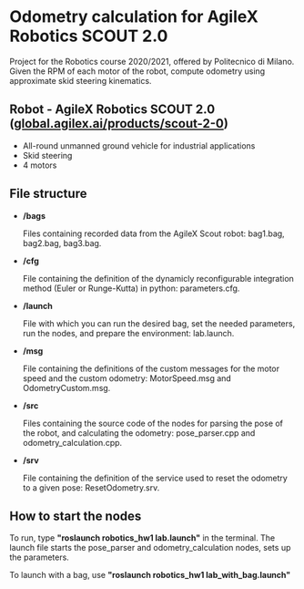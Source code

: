 # Odometry calculation for AgileX Robotics SCOUT 2.0
Project for the Robotics course 2020/2021, offered by Politecnico di Milano.
Given the RPM of each motor of the robot, compute odometry using approximate skid steering kinematics.


Robot - AgileX Robotics SCOUT 2.0 ([global.agilex.ai/products/scout-2-0](https://global.agilex.ai/products/scout-2-0))
---
* All-round unmanned ground vehicle for industrial applications
* Skid steering
* 4 motors

File structure
---
* **/bags**

   Files containing recorded data from the AgileX Scout robot: bag1.bag, bag2.bag, bag3.bag.
* **/cfg**

   File containing the definition of the dynamicly reconfigurable integration method (Euler or Runge-Kutta) in python: parameters.cfg.
* **/launch**

   File with which you can run the desired bag, set the needed parameters, run the nodes, and prepare the environment: lab.launch.
* **/msg**

   File containing the definitions of the custom messages for the motor speed and the custom odometry: MotorSpeed.msg and OdometryCustom.msg.
* **/src**

   Files containing the source code of the nodes for parsing the pose of the robot, and calculating the odometry: pose_parser.cpp and odometry_calculation.cpp.
* **/srv**

   File containing the definition of the service used to reset the odometry to a given pose: ResetOdometry.srv.

How to start the nodes
---
To run, type **"roslaunch robotics_hw1 lab.launch"** in the terminal.
The launch file starts the pose_parser and odometry_calculation nodes, sets up the parameters.

To launch with a bag, use **"roslaunch robotics_hw1 lab_with_bag.launch"**
